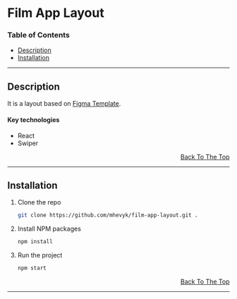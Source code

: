 # Film App Layout

### Table of Contents

- [Description](#description)
- [Installation](#installation)

---

## Description

It is a layout based on [Figma Template](https://www.figma.com/community/file/970595453636409922).

#### Key technologies

- React
- Swiper

<p align="right">
<a href='#quiz-game'>Back To The Top</a>
</p>

---

## Installation

1. Clone the repo
   ```sh
   git clone https://github.com/mhevyk/film-app-layout.git .
   ```
2. Install NPM packages
   ```sh
   npm install
   ```
3. Run the project
   ```sh
   npm start
   ```

<p align="right">
<a href='#quiz-game'>Back To The Top</a>
</p>

---